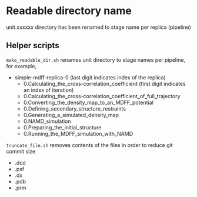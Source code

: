 # Readable directory name

unit.xxxxxx directory has been renamed to stage name per replica (pipeline)

## Helper scripts

`make_readable_dir.sh` renames unit directory to stage names per pipeline, for example,

- simple-mdff-replica-0  (last digit indicates index of the replica)
  - 0.Calculating_the_cross-correlation_coefficient (first digit indicates an index of iteration)
  - 0.Calculating_the_cross-correlation_coefficient_of_full_trajectory
  - 0.Converting_the_density_map_to_an_MDFF_potential 
  - 0.Defining_secondary_structure_restraints 
  - 0.Generating_a_simulated_density_map 
  - 0.NAMD_simulation
  - 0.Preparing_the_initial_structure
  - 0.Running_the_MDFF_simulation_with_NAMD 

`truncate_file.sh` removes contents of the files in order to reduce git commit size
  - .dcd
  - .psf
  - .dx
  - .pdb
  - .prm
